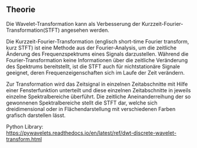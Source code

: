 ## Theorie 
Die Wavelet-Transformation kann als Verbesserung der Kurzzeit-Fourier-Transformation(STFT) angesehen werden. <br>

Die Kurzzeit-Fourier-Transformation (englisch short-time Fourier transform, kurz STFT) ist eine Methode aus der Fourier-Analysis, um die zeitliche Änderung des Frequenzspektrums eines Signals darzustellen. Während die Fourier-Transformation keine Informationen über die zeitliche Veränderung des Spektrums bereitstellt, ist die STFT auch für nichtstationäre Signale geeignet, deren Frequenzeigenschaften sich im Laufe der Zeit verändern.  <br>

Zur Transformation wird das Zeitsignal in einzelnen Zeitabschnitte mit Hilfe einer Fensterfunktion unterteilt und diese einzelnen Zeitabschnitte in jeweils einzelne Spektralbereiche überführt. Die zeitliche Aneinanderreihung der so gewonnenen Spektralbereiche stellt die STFT dar, welche sich dreidimensional oder in Flächendarstellung mit verschiedenen Farben grafisch darstellen lässt.  <br>

Python Library:  <br>
https://pywavelets.readthedocs.io/en/latest/ref/dwt-discrete-wavelet-transform.html